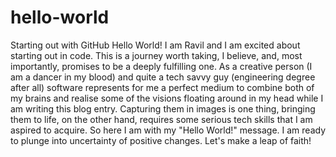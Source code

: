 # hello-world
Starting out with GitHub
Hello World! I am Ravil and I am excited about starting out in code. This is a journey worth taking, I believe, and, most importantly, promises to be a deeply fulfilling one. As a creative person (I am a dancer in my blood) and quite a tech savvy guy (engineering degree after all) software represents for me a perfect medium to combine both of my brains and realise some of the visions floating around in my head while I am writing this blog entry. Capturing them in images is one thing, bringing them to life, on the other hand, requires some serious tech skills that I am aspired to acquire. So here I am with my "Hello World!" message. I am ready to plunge into uncertainty of positive changes. Let's make a leap of faith!  
